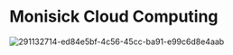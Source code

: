 # Monisick Cloud Computing
![291132714-ed84e5bf-4c56-45cc-ba91-e99c6d8e4aab](https://github.com/user-attachments/assets/5c015e12-c25d-4727-b395-490516972ab2)
